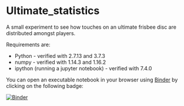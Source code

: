 # Ultimate_statistics

A small experiment to see how touches on an ultimate frisbee disc are distributed amongst players.

Requirements are:

* Python - verified with 2.7.13 and 3.7.3
* numpy - verified with 1.14.3 and 1.16.2
* ipython (running a jupyter notebook) - verified with 7.4.0

You can open an executable notebook in your browser using [Binder](https://mybinder.org/) by clicking on the following badge:

[![Binder](https://mybinder.org/badge.svg)](https://mybinder.org/v2/gh/tmcclintock/Ultimate_statistics/master?filepath=Ultimate-Statistics.ipynb)

